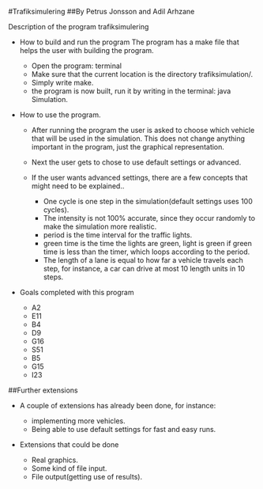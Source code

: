 #Trafiksimulering
##By Petrus Jonsson and Adil Arhzane

Description of the program trafiksimulering

* How to build and run the program
The program has a make file that helps the user with building the program.
    - Open the program: terminal
    - Make sure that the current location is the directory trafiksimulation/.
    - Simply write make.
    - the program is now built, run it by writing in the terminal: java Simulation.

* How to use the program.
     - After running the program the user is asked to choose which vehicle that will be used in the simulation. This does not change anything important in the program, just the graphical representation.
     - Next the user gets to chose to use default settings or advanced.
     - If the user wants advanced settings, there are a few concepts that might need to be explained..

       - One cycle is one step in the simulation(default settings uses 100 cycles).
       - The intensity is not 100% accurate, since they occur randomly to  make the simulation more realistic.
       - period is the time interval for the traffic lights.
       - green time is the time the lights are green, light is green if green time is less than the timer, which loops according to the period.
       - The length of a lane is equal to how far a vehicle travels each step, for instance, a car can drive at most 10 length units in 10 steps.
     
* Goals completed with this program
  - A2
  - E11
  - B4
  - D9
  - G16
  - S51
  - B5
  - G15
  - I23

##Further extensions
* A couple of extensions has already been done, for instance:
  - implementing more vehicles.
  - Being able to use default settings for fast and easy runs.

* Extensions that could be done
  - Real graphics.
  - Some kind of file input.
  - File output(getting use of results).